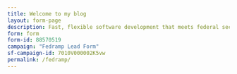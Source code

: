 ```yaml
---
title: Welcome to my blog
layout: form-page
description: Fast, flexible software development that meets federal security standards. Want to learn more about GitHub’s FedRAMP authorization? Let’s talk.
form: form
form-id: 88570519
campaign: "Fedramp Lead Form"
sf-campaign-id: 7010V000002K5vw
permalink: /fedramp/
---
```

